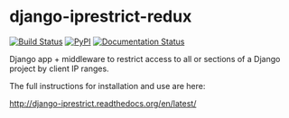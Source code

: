 django-iprestrict-redux
=======================
[![Build Status](https://travis-ci.org/muccg/django-iprestrict.png?branch=master)](https://travis-ci.org/muccg/django-iprestrict) [![PyPI](https://badge.fury.io/py/django-iprestrict.svg)](https://pypi.python.org/pypi/django-iprestrict) [![Documentation Status](https://readthedocs.org/projects/django-iprestrict/badge/?version=latest)](http://django-iprestrict.readthedocs.org/en/latest/?badge=latest)

Django app + middleware to restrict access to all or sections of a Django project by client IP ranges.

The full instructions for installation and use are here:

  http://django-iprestrict.readthedocs.org/en/latest/
